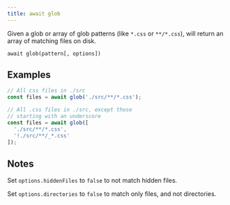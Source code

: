 ```yaml
---
title: await glob
---
```


<div class="lead">
  Given a glob or array of glob patterns (like <code>*.css</code> or
  <code>**/*.css</code>), will return an array of matching files on disk.
</div>

`await glob(pattern[, options])`


## Examples

```js
// All css files in ./src
const files = await glob('./src/**/*.css');

// All .css files in ./src, except those 
// starting with an underscore
const files = await glob([
  './src/**/*.css',
  '!./src/**/_*.css'
]);
```

## Notes

Set `options.hiddenFiles` to `false` to not match hidden files.

Set `options.directories` to `false` to match only files, and not directories.
